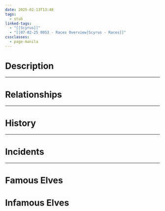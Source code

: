 ```yaml
---
date: 2025-02-13T13:48
tags:
  - stub
linked-tags:
  - "[[Scyrus]]"
  - "[[07-02-25 0053 - Races Overview|Scyrus - Races]]"
cssclasses:
  - page-manila
---
```

# Description

***
# Relationships

***
# History

***
# Incidents

***
# Famous Elves
# Infamous Elves

